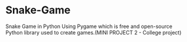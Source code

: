 # Snake-Game

Snake Game in Python Using Pygame which is free and open-source Python library used to create games.(MINI PROJECT 2 - College project)
